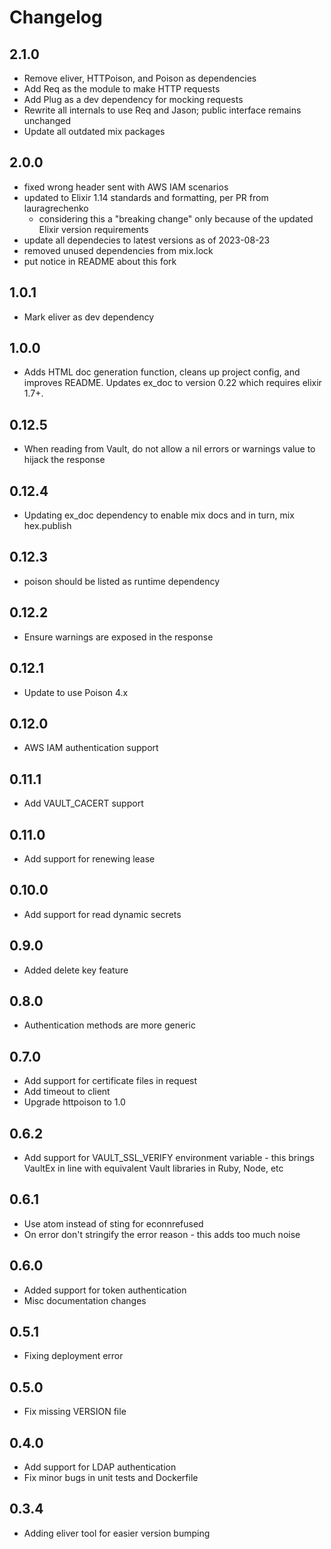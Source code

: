 # Changelog

## 2.1.0
* Remove eliver, HTTPoison, and Poison as dependencies
* Add Req as the module to make HTTP requests
* Add Plug as a dev dependency for mocking requests
* Rewrite all internals to use Req and Jason; public interface remains unchanged
* Update all outdated mix packages

## 2.0.0

* fixed wrong header sent with AWS IAM scenarios
* updated to Elixir 1.14 standards and formatting, per PR from lauragrechenko
  * considering this a "breaking change" only because of the updated Elixir version
    requirements
* update all dependecies to latest versions as of 2023-08-23
* removed unused dependencies from mix.lock
* put notice in README about this fork

## 1.0.1
* Mark eliver as dev dependency

## 1.0.0
* Adds HTML doc generation function, cleans up project config, and improves README. Updates ex_doc to version 0.22 which requires elixir 1.7+.

## 0.12.5
* When reading from Vault, do not allow a nil errors or warnings value to hijack the response

## 0.12.4
* Updating ex_doc dependency to enable mix docs and in turn, mix hex.publish

## 0.12.3
* poison should be listed as runtime dependency

## 0.12.2
* Ensure warnings are exposed in the response

## 0.12.1
* Update to use Poison 4.x

## 0.12.0
* AWS IAM authentication support

## 0.11.1
* Add VAULT_CACERT support

## 0.11.0
* Add support for renewing lease

## 0.10.0
* Add support for read dynamic secrets

## 0.9.0
* Added delete key feature

## 0.8.0
* Authentication methods are more generic

## 0.7.0
* Add support for certificate files in request
* Add timeout to client
* Upgrade httpoison to 1.0

## 0.6.2
* Add support for VAULT_SSL_VERIFY environment variable - this brings VaultEx in line with equivalent Vault libraries in Ruby, Node, etc

## 0.6.1
* Use atom instead of sting for econnrefused
* On error don't stringify the error reason - this adds too much noise

## 0.6.0
* Added support for token authentication
* Misc documentation changes

## 0.5.1
* Fixing deployment error

## 0.5.0
* Fix missing VERSION file

## 0.4.0
* Add support for LDAP authentication
* Fix minor bugs in unit tests and Dockerfile

## 0.3.4
* Adding eliver tool for easier version bumping
